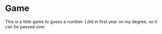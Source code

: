 # Game
This is a little game to guess a number. I did in first year on my degree, so it can be passed over.
